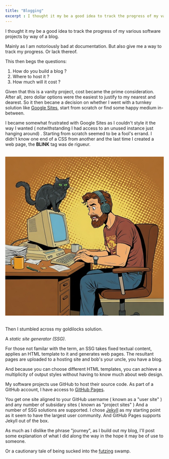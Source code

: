 ```yaml
---
title: "Blogging"
excerpt : I thought it my be a good idea to track the progress of my various software projects.
---
```

I thought it my be a good idea to track the progress of my various software projects by way of a blog.


Mainly as I am notoriously bad at documentation.
But also give me a way to track my progress.
Or lack thereof. 

This then begs the questions:

1. How do you build a blog ? 
2. Where to host it ?
3. How much will it cost ?

Given that this is a vanity project,
cost became the prime consideration.
After all, zero dollar options were the easiest to justify to my nearest and dearest.
So it then becane a decision on whether I went with a turnkey solution like [Google Sites](https://sites.google.com "Google Sites"), start from scratch or find some happy medium in-between. 


I became somewhat frustrated with Google Sites as I couldn't style it the way I wanted ( notwithstanding I had access to an unused instance just hanging around) .
Starting from scratch seemed to be a fool's errand.
I didn't know one end of a CSS from another and the last time I created a web page, the **BLINK** tag was de rigueur.

\
![Confused man and cat](confused-man.jpg "Confused man and cat")

\
Then I stumbled across my goldilocks solution.

A *static site generator (SSG)*.

For those not familar with the term, an SSG takes fixed textual content, applies an HTML template to it and generates web pages.
The resultant pages are uploaded to a hosting site and bob's your uncle, you have a blog.

And because you can choose different HTML templates, you can achieve a multiplicity of output styles without having to know much about web design.


My software projects use GitHub to host their source code.
As part of a GitHub account, I have access to [GitHub Pages](https://pages.git.com "GitHub Pages").

You get one site aligned to your GitHub username ( known as a "user site" ) and any number of subsidary sites ( known as "project sites" )
And a number of SSG solutions are supported.
I chose <a href="www.jekyllrb.com">Jekyll</a> as my starting point as it seem to have the largest user community.
And GitHub Pages supports Jekyll out of the box.

As much as I dislike the phrase "journey", as I build out my blog, I'll post some explanation of what I did along the way in the hope it may be of use to someone.

Or a cautionary tale of being sucked into the [futzing](https://dictionary.cambridge.org/us/dictionary/english/futz "futzing") swamp.


